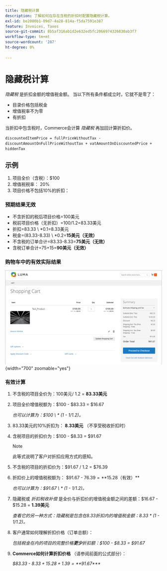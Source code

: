 ```yaml
---
title: 隐藏税计算
description: 了解如何在存在含税的折扣时配置隐藏税计算。
exl-id: be2000b1-09d7-4a28-814a-f5da7591e387
feature: Invoices, Taxes
source-git-commit: 8b5af316ab1d2e632ed5fc2066974326830ab3f7
workflow-type: tm+mt
source-wordcount: '287'
ht-degree: 0%

---
```


# 隐藏税计算

_隐藏税_ 是折扣金额的增值税金额。 当以下所有条件都成立时，它就不是零了：

- 目录价格包括税金
- 增值税率不为零
- 有折扣

当折扣中包含税时，Commerce会计算 _隐藏税_ 再加回计算折扣价。

`discountedItemPrice = fullPriceWithoutTax - discountAmountOnFullPriceWithoutTax + vatAmountOnDiscountedPrice + hiddenTax`

## 示例

1. 项目全价（含税）：$100
1. 增值税税率： 20%
1. 项目价格不包括10%的折扣：

### 预期结果无效

- 不含折扣的税后项目价格=100美元
- 税前项目价格（无折扣）=100/1.2=83.33美元
- 折扣=83.33 \ *0.1=8.33美元
- 税金=(83.33-8.33) \ *0.2=**15美元（无效）**
- 不含税的订单合计=83.33-8.33=**75美元（无效）**
- 含税订单合计=75+15=**90美元（无效）**

### 购物车中的有效实际结果

![购物车中的隐藏税计算](./assets/hidden-tax.png){width="700" zoomable="yes"}

### 有效计算

1. 不含税的项目全价为：100美元/ 1.2 = **83.33美元**

1. 项目全价增值税额为：$100 - $83.33 = $16.67

   _也可以计算为：$100 \ * (1 - 1/1.2)。_

1. 83.33美元的10%折扣为： **8.33美元** （不享受税收折扣时）

1. 含税项目的折扣价为：$100 - $8.33 = $91.67

   >[!NOTE]
   >
   >此等式说明了客户对折扣应用方式的感知。

1. 不含税的项目的折扣价为：$91.67 / 1.2 = $76.39

1. 折扣价上的增值税税额为： $91.67 - $76.39 = **$15.28（有效）**

   _也可以计算为：$91.67 \ * (1 - 1/1.2)。_

1. 隐藏税或 _折扣税收补偿_ 是全价与折扣价的增值税金额之间的差额：$16.67 - $15.28 = **1.39美元**

   _查看它的另一种方式：隐藏税是包含在$8.33折扣内的增值税金额：$8.33 \* (1 - 1/1.2)。_

1. 客户通常如何理解折扣价格（订单总额）：

   _包括税金在内的项目的完整价格&#x200B;**更少**折扣额：$100 - $8.33 = $91.67_

1. **Commerce如何计算折扣价格** （请参阅前面的公式部分）：

   _$83.33 - $8.33 + 15.28 + 1.39 =**$91.67***_
